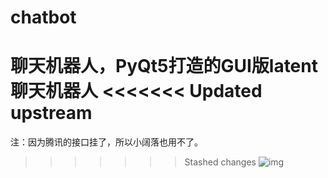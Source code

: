 # chatbot
聊天机器人，PyQt5打造的GUI版latent聊天机器人
<<<<<<< Updated upstream
=======
注：因为腾讯的接口挂了，所以小阔落也用不了。


>>>>>>> Stashed changes
![img](https://github.com/bklooo/chatbot/blob/main/img/%E5%B0%8F%E9%98%94%E8%90%BD.png)
